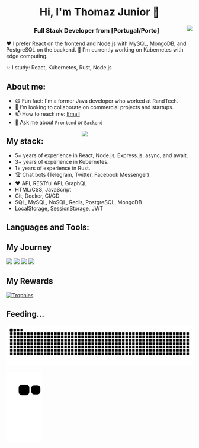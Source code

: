 <!--
**thomazjunior/thomazjunior** is a ✨ _special_ ✨ repository because its `README.md` (this file) appears on your GitHub profile.

Here are some ideas to get you started:

- 🔭 I’m currently working on ...
- 🌱 I’m currently learning ...
- 👯 I’m looking to collaborate on ...
- 🤔 I’m looking for help with ...
- 💬 Ask me about ...
- 📫 How to reach me: ...
- 😄 Pronouns: ...
- ⚡ Fun fact: ...
-->

<h1 align="center">Hi, I'm Thomaz Junior 👋 </h1>
<img align="right" src="https://visitor-badge.laobi.icu/badge?page_id=thomazjunior.thomazjunior&left_color=royalblue&right_color=black" />
<h3 align="center">Full Stack Developer from [Portugal/Porto] </h3>

❤️ I prefer React on the frontend and Node.js with MySQL, MongoDB, and PostgreSQL on the backend.
🤔 I'm currently working on Kubernetes with edge computing.

✨ I study: React, Kubernetes, Rust, Node.js

## About me:
- 😄 Fun fact: I'm a former Java developer who worked at RandTech.
- 🔭 I’m looking to collaborate on commercial projects and startups.
- 📫 How to reach me: [Email](mailto:p.thomaz.junior@gmail.com)
- 💬 Ask me about `Frontend` or `Backend`

<img align="right" src="https://octodex.github.com/images/welcometocat.png" width="300">

## My stack:
- 5+ years of experience in React, Node.js, Express.js, async, and await.
- 3+ years of experience in Kubernetes.
- 1+ years of experience in Rust.
- 🏆 Chat bots (Telegram, Twitter, Facebook Messenger)
- ❤️ API, RESTful API, GraphQL
- HTML/CSS, JavaScript
- Git, Docker, CI/CD
- SQL, MySQL, NoSQL, Redis, PostgreSQL, MongoDB
- LocalStorage, SessionStorage, JWT

## Languages and Tools:
<div align="left">
  <!-- Add your icons here -->
</div>

## My Journey
<div>
  <!-- Display GitHub stats -->
  <img width="440px" src="https://github-readme-stats.vercel.app/api?username=thomazjunior&show_icons=true&theme=onedark&count_private=true&include_all_commits=true&hide=stars,issues&show=,prs_merged,prs_merged_percentage">
  
  <!-- Display language stats with public and private contributions -->
  <img width="385px" src="https://github-readme-stats.anuraghazra1.vercel.app/api/top-langs/?username=thomazjunior&layout=compact&theme=onedark&count_private=true">

  <!-- Display activity graph for the last two years -->
  <img width="440px" src="https://github-readme-activity-graph.vercel.app/graph?username=thomazjunior&theme=github&count_private=true&include_all_commits=true">

  <!-- Display commit streak stats -->
  <img width="385px" src="https://github-readme-streak-stats.herokuapp.com/?user=thomazjunior&theme=onedark&count_private=true">
</div>

## My Rewards
[![Trophies](https://github-profile-trophy.vercel.app/?username=thomazjunior&theme=onedark)](https://github.com/ryo-ma/github-profile-trophy)

## Feeding...
![Snake animation](https://raw.githubusercontent.com/thomazjunior/thomazjunior/output/github-contribution-grid-snake-dark.svg)

![Snake animation](https://github.com/rafaballerini/rafaballerini/blob/output/github-contribution-grid-snake.svg)
